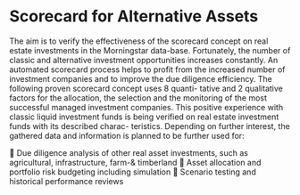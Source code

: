 # Scorecard for Alternative Assets
The aim is to verify the effectiveness of the scorecard concept on real estate investments in the Morningstar data-base. Fortunately, the
number of classic and alternative investment opportunities increases constantly. An automated scorecard process helps to profit from the 
increased number of investment companies and to improve the due diligence efficiency. The following proven scorecard concept uses 8 quanti-
tative and 2 qualitative factors for the allocation, the selection and the monitoring of the most successful managed investment companies. 
This positive experience with classic liquid investment funds is being verified on real estate investment funds with its described charac-
teristics. Depending on further interest, the gathered data and information is planned to be further used for:

	Due diligence analysis of other real asset investments, such as agricultural, infrastructure, farm-& timberland
	Asset allocation and portfolio risk budgeting including simulation
	Scenario testing and historical performance reviews 
